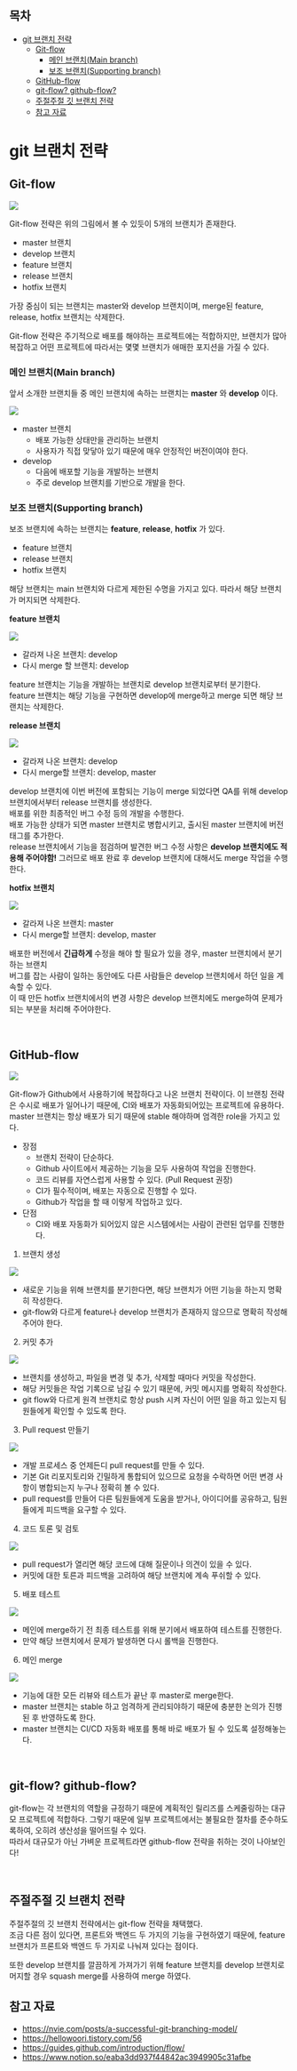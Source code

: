 ## 목차
- [git 브랜치 전략](#git-브랜치-전략)
  - [Git-flow](#git-flow)
    - [메인 브랜치(Main branch)](#메인-브랜치main-branch)
    - [보조 브랜치(Supporting branch)](#보조-브랜치supporting-branch)
  - [GitHub-flow](#github-flow)
  - [git-flow? github-flow?](#git-flow-github-flow)
  - [주절주절 깃 브랜치 전략](#주절주절-깃-브랜치-전략)
  - [참고 자료](#참고-자료)

# git 브랜치 전략

## Git-flow

![](./images/2021-08-21-13-40-15.png)

Git-flow 전략은 위의 그림에서 볼 수 있듯이 5개의 브랜치가 존재한다.

- master 브랜치
- develop 브랜치
- feature 브랜치
- release 브랜치
- hotfix 브랜치

가장 중심이 되는 브랜치는 master와 develop 브랜치이며, merge된 feature, release, hotfix 브랜치는 삭제한다.

Git-flow 전략은 주기적으로 배포를 해야하는 프로젝트에는 적합하지만,
브랜치가 많아 복잡하고 어떤 프로젝트에 따라서는 몇몇 브랜치가 애매한 포지션을 가질 수 있다.

### 메인 브랜치(Main branch)

앞서 소개한 브랜치들 중 메인 브랜치에 속하는 브랜치는 __master__ 와 __develop__ 이다.

![](./images/2021-08-21-13-50-31.png)

- master 브랜치
  - 배포 가능한 상태만을 관리하는 브랜치
  - 사용자가 직접 맞닿아 있기 때문에 매우 안정적인 버전이여야 한다.
- develop
  - 다음에 배포할 기능을 개발하는 브랜치
  - 주로 develop 브랜치를 기반으로 개발을 한다.

### 보조 브랜치(Supporting branch)

보조 브랜치에 속하는 브랜치는 __feature__, __release__, __hotfix__ 가 있다.

- feature 브랜치
- release 브랜치
- hotfix 브랜치

해당 브랜치는 main 브랜치와 다르게 제한된 수명을 가지고 있다. 따라서 해당 브랜치가 머지되면 삭제한다.

__feature 브랜치__

![](./images/2021-08-21-14-34-15.png)

- 갈라져 나온 브랜치: develop
- 다시 merge 할 브랜치: develop

feature 브랜치는 기능을 개발하는 브랜치로 develop 브랜치로부터 분기한다.  
feature 브랜치는 해당 기능을 구현하면 develop에 merge하고 merge 되면 해당 브랜치는 삭제한다.

__release 브랜치__

![](./images/2021-08-21-14-35-40.png)

- 갈라져 나온 브랜치:  develop
- 다시 merge할 브랜치: develop, master

develop 브랜치에 이번 버전에 포함되는 기능이 merge 되었다면 QA를 위해 develop 브랜치에서부터 release 브랜치를 생성한다.  
배포를 위한 최종적인 버그 수정 등의 개발을 수행한다.  
배포 가능한 상태가 되면 master 브랜치로 병합시키고, 출시된 master 브랜치에 버전 태그를 추가한다.  
release 브랜치에서 기능을 점검하며 발견한 버그 수정 사항은 __develop 브랜치에도 적용해 주어야함!__ 그러므로 배포 완료 후 develop 브랜치에 대해서도 merge 작업을 수행한다.

__hotfix 브랜치__

![](./images/2021-08-21-14-40-25.png)

- 갈라져 나온 브랜치: master
- 다시 merge할 브랜치: develop, master

배포한 버전에서 __긴급하게__ 수정을 해야 할 필요가 있을 경우, master 브랜치에서 분기하는 브랜치  
버그를 잡는 사람이 일하는 동안에도 다른 사람들은 develop 브랜치에서 하던 일을 계속할 수 있다.  
이 때 만든 hotfix 브랜치에서의 변경 사항은 develop 브랜치에도 merge하여 문제가 되는 부분을 처리해 주어야한다.

<br>

## GitHub-flow

![](./images/2021-08-21-14-49-37.png)

Git-flow가 Github에서 사용하기에 복잡하다고 나온 브랜치 전략이다. 이 브랜칭 전략은 수시로 배포가 일어나기 때문에, CI와 배포가 자동화되어있는 프로젝트에 유용하다.  
master 브랜치는 항상 배포가 되기 때문에 stable 해야하며 엄격한 role을 가지고 있다.

- 장점
  - 브랜치 전략이 단순하다.
  - Github 사이트에서 제공하는 기능을 모두 사용하여 작업을 진행한다.
  - 코드 리뷰를 자연스럽게 사용할 수 있다. (Pull Request 권장)
  - CI가 필수적이며, 배포는 자동으로 진행할 수 있다.
  - Github가 작업을 할 때 이렇게 작업하고 있다.
- 단점
  - CI와 배포 자동화가 되어있지 않은 시스템에서는 사람이 관련된 업무를 진행한다.

1. 브랜치 생성

![](./images/2021-08-21-14-59-54.png)

- 새로운 기능을 위해 브랜치를 분기한다면, 해당 브랜치가 어떤 기능을 하는지 명확히 작성한다.
- git-flow와 다르게 feature나 develop 브랜치가 존재하지 않으므로 명확히 작성해 주어야 한다.

2. 커밋 추가

![](./images/2021-08-21-15-02-33.png)

- 브랜치를 생성하고, 파일을 변경 및 추가, 삭제할 때마다 커밋을 작성한다.
- 해당 커밋들은 작업 기록으로 남길 수 있기 때문에, 커밋 메시지를 명확히 작성한다.
- git flow와 다르게 원격 브랜치로 항상 push 시켜 자신이 어떤 일을 하고 있는지 팀원들에게 확인할 수 있도록 한다.

3. Pull request 만들기

![](./images/2021-08-21-15-05-31.png)

- 개발 프로세스 중 언제든디 pull request를 만들 수 있다.
- 기본 Git 리포지토리와 긴밀하게 통합되어 있으므로 요청을 수락하면 어떤 변경 사항이 병합되는지 누구나 정확히 볼 수 있다.
- pull request를 만들어 다른 팀원들에게 도움을 받거나, 아이디어를 공유하고, 팀원들에게 피드백을 요구할 수 있다.

4. 코드 토론 및 검토

![](./images/2021-08-21-15-24-10.png)

- pull request가 열리면 해당 코드에 대해 질문이나 의견이 있을 수 있다.
- 커밋에 대한 토른과 피드백을 고려하여 해당 브랜치에 계속 푸쉬할 수 있다.

5. 배포 테스트

![](./images/2021-08-21-15-26-01.png)

- 메인에 merge하기 전 최종 테스트를 위해 분기에서 배포하여 테스트를 진행한다.
- 만약 해당 브랜치에서 문제가 발생하면 다시 롤백을 진행한다.

6. 메인 merge

![](./images/2021-08-21-15-27-06.png)

- 기능에 대한 모든 리뷰와 테스트가 끝난 후 master로 merge한다.
- master 브랜치는 stable 하고 엄격하게 관리되야하기 때문에 충분한 논의가 진행된 후 반영하도록 한다.
- master 브랜치는 CI/CD 자동화 배포를 통해 바로 배포가 될 수 있도록 설정해놓는다.

<br>

## git-flow? github-flow?

git-flow는 각 브랜치의 역할을 규정하기 때문에 계획적인 릴리즈를 스케줄링하는 대규모 프로젝트에 적합하다. 그렇기 때문에 일부 프로젝트에서는 불필요한 절차를 준수하도록하여, 오히려 생산성을 떨어뜨릴 수 있다.  
따라서 대규모가 아닌 가벼운 프로젝트라면 github-flow 전략을 취하는 것이 나아보인다!

<br>

## 주절주절 깃 브랜치 전략

주절주절의 깃 브랜치 전략에서는 git-flow 전략을 채택했다.  
조금 다른 점이 있다면, 프론트와 백엔드 두 가지의 기능을 구현하였기 때문에, feature 브랜치가 프론트와 백엔드 두 가지로 나눠져 있다는 점이다.  

또한 develop 브랜치를 깔끔하게 가져가기 위해 feature 브랜치를 develop 브랜치로 머지할 경우 squash merge를 사용하여 merge 하였다.

## 참고 자료
- https://nvie.com/posts/a-successful-git-branching-model/
- https://hellowoori.tistory.com/56
- https://guides.github.com/introduction/flow/
- https://www.notion.so/eaba3dd937f44842ac3949905c31afbe
